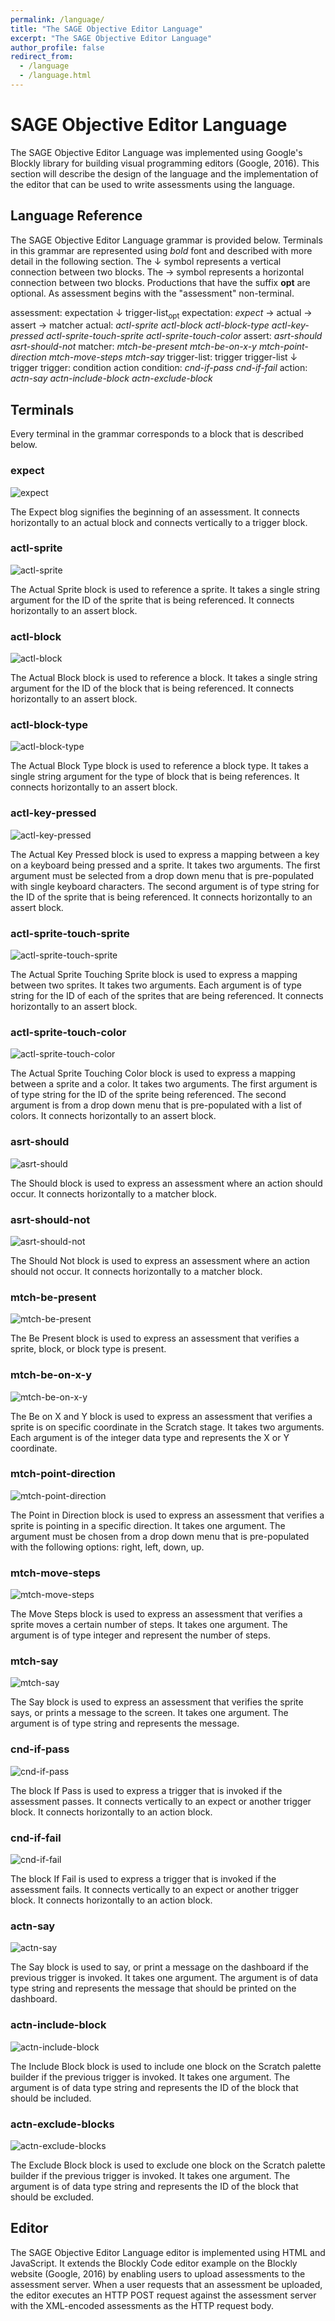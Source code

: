 ```yaml
---
permalink: /language/
title: "The SAGE Objective Editor Language"
excerpt: "The SAGE Objective Editor Language"
author_profile: false
redirect_from: 
  - /language
  - /language.html
---
```

# SAGE Objective Editor Language

The SAGE Objective Editor Language was implemented using Google's Blockly library for building 
visual programming editors (Google, 2016). This section will describe the design of the language 
and the implementation of the editor that can be used to write assessments using the language.

## Language Reference

The SAGE Objective Editor Language grammar is provided below. Terminals in this grammar are 
represented using *bold* font and described with more detail in the following section. The &#8595; symbol 
represents a vertical connection between two blocks. The &#8594; symbol represents a horizontal 
connection between two blocks. Productions that have the suffix **opt** are optional. As assessment 
begins with the "assessment" non-terminal.

assessment:
    expectation &#8595; trigger-list<sub>opt</sub>
    expectation: *expect* &#8594; actual &#8594; assert &#8594; matcher
actual:
    *actl-sprite*
    *actl-block*
    *actl-block-type*
    *actl-key-pressed*
    *actl-sprite-touch-sprite*
    *actl-sprite-touch-color*
assert:
    *asrt-should*
    *asrt-should-not*
matcher:
    *mtch-be-present*
    *mtch-be-on-x-y*
    *mtch-point-direction*
    *mtch-move-steps*
    *mtch-say*
trigger-list:
    trigger
    trigger-list &#8595; trigger
trigger:
    condition action
condition:
    *cnd-if-pass*
    *cnd-if-fail*
action:
    *actn-say*
    *actn-include-block*
    *actn-exclude-block*
 
## Terminals
 
Every terminal in the grammar corresponds to a block that is described below.
 
### expect 

![expect](/images/fs3/language/expect.png)

The Expect blog signifies the beginning of an assessment. It connects horizontally to an actual 
block and connects vertically to a trigger block.
 
### actl-sprite 

![actl-sprite](/images/fs3/language/actl-sprite.png)

The Actual Sprite block is used to reference a sprite. It takes a single string argument for the 
ID of the sprite that is being referenced. It connects horizontally to an assert block.
 
### actl-block

![actl-block](/images/fs3/language/actl-block.png)

The Actual Block block is used to reference a block. It takes a single string argument for the ID 
of the block that is being referenced. It connects horizontally to an assert block.
 
### actl-block-type
 
![actl-block-type](/images/fs3/language/actl-block-type.png)

The Actual Block Type block is used to reference a block type. It takes a single string argument 
for the type of block that is being references. It connects horizontally to an assert block.
 
### actl-key-pressed 

![actl-key-pressed](/images/fs3/language/actl-key-pressed.png)

The Actual Key Pressed block is used to express a mapping between a key on a keyboard being 
pressed and a sprite. It takes two arguments. The first argument must be selected from a drop 
down menu that is pre-populated with single keyboard characters. The second argument is of 
type string for the ID of the sprite that is being referenced. It connects horizontally to an assert 
block.

### actl-sprite-touch-sprite 

![actl-sprite-touch-sprite](/images/fs3/language/actl-sprite-touch-sprite.png)

The Actual Sprite Touching Sprite block is used to express a mapping between two sprites. It 
takes two arguments. Each argument is of type string for the ID of each of the sprites that are 
being referenced. It connects horizontally to an assert block.

### actl-sprite-touch-color 

![actl-sprite-touch-color](/images/fs3/language/actl-sprite-touch-color.png)

The Actual Sprite Touching Color block is used to express a mapping between a sprite and a 
color. It takes two arguments. The first argument is of type string for the ID of the sprite being 
referenced. The second argument is from a drop down menu that is pre-populated with a list 
of colors. It connects horizontally to an assert block.
 
### asrt-should 

![asrt-should](/images/fs3/language/asrt-should.png)

The Should block is used to express an assessment where an action should occur. It connects 
horizontally to a matcher block.
 
### asrt-should-not

![asrt-should-not](/images/fs3/language/asrt-should-not.png)
 
The Should Not block is used to express an assessment where an action should not occur. It 
connects horizontally to a matcher block.
 
### mtch-be-present

![mtch-be-present](/images/fs3/language/mtch-be-present.png)
 
The Be Present block is used to express an assessment that verifies a sprite, block, or block 
type is present.
 
### mtch-be-on-x-y

![mtch-be-on-x-y](/images/fs3/language/mtch-be-on-x-y.png)
 
The Be on X and Y block is used to express an assessment that verifies a sprite is on specific 
coordinate in the Scratch stage. It takes two arguments. Each argument is of the integer data 
type and represents the X or Y coordinate.
 
### mtch-point-direction

![mtch-point-direction](/images/fs3/language/mtch-point-direction.png)

The Point in Direction block is used to express an assessment that verifies a sprite is pointing 
in a specific direction. It takes one argument. The argument must be chosen from a drop down 
menu that is pre-populated with the following options: right, left, down, up. 
 
### mtch-move-steps

![mtch-move-steps](/images/fs3/language/mtch-move-steps.png)

The Move Steps block is used to express an assessment that verifies a sprite moves a certain 
number of steps. It takes one argument. The argument is of type integer and represent the 
number of steps.
 
### mtch-say

![mtch-say](/images/fs3/language/mtch-say.png)
 
The Say block is used to express an assessment that verifies the sprite says, or prints a message 
to the screen. It takes one argument. The argument is of type string and represents the 
message. 
 
### cnd-if-pass

![cnd-if-pass](/images/fs3/language/cnd-if-pass.png)

The block If Pass is used to express a trigger that is invoked if the assessment passes. It 
connects vertically to an expect or another trigger block. It connects horizontally to an action 
block.
 
### cnd-if-fail

![cnd-if-fail](/images/fs3/language/cnd-if-fail.png)

The block If Fail is used to express a trigger that is invoked if the assessment fails. It connects 
vertically to an expect or another trigger block. It connects horizontally to an action block.

### actn-say

![actn-say](/images/fs3/language/actn-say.png)
 
The Say block is used to say, or print a message on the dashboard if the previous trigger is 
invoked. It takes one argument. The argument is of data type string and represents the 
message that should be printed on the dashboard.
 
### actn-include-block

![actn-include-block](/images/fs3/language/actn-include-block.png)

The Include Block block is used to include one block on the Scratch palette builder if the 
previous trigger is invoked. It takes one argument. The argument is of data type string and 
represents the ID of the block that should be included.

### actn-exclude-blocks

![actn-exclude-blocks](/images/fs3/language/actn-exclude-blocks.png)
 
The Exclude Block block is used to exclude one block on the Scratch palette builder if the 
previous trigger is invoked. It takes one argument. The argument is of data type string and 
represents the ID of the block that should be excluded.
 
## Editor

The SAGE Objective Editor Language editor is implemented using HTML and JavaScript. It extends the 
Blockly Code editor example on the Blockly website (Google, 2016) by enabling users to upload 
assessments to the assessment server. When a user requests that an assessment be uploaded, 
the editor executes an HTTP POST request against the assessment server with the XML-encoded 
assessments as the HTTP request body.